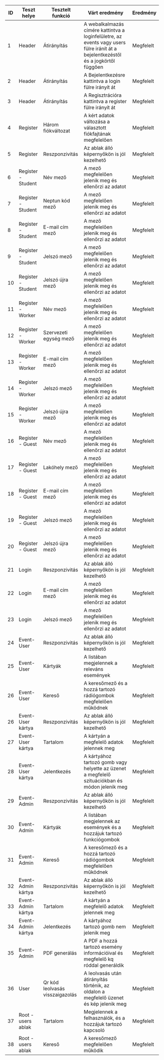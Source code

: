 ID |Teszt helye| Tesztelt funkció | Várt eredmény | Eredmény
------------ | ------------- | ------------- | ------------- | ------------- |
1 | Header | Átirányítás | A webalkalmazás címére kattintva a loginfelületre, az events vagy users fülre iránít át a bejelentkezéstől és a jogkörtől függően | Megfelelt 
2 | Header | Átirányítás | A Bejelentkezésre kattintva a login fülre irányít át | Megfelelt 
3| Header | Átirányítás | A Regisztrációra kattintva a register fülre irányít át | Megfelelt 
4 | Register | Három fiókváltozat| A kért adatok változása a választott fiókfajtának megfelelően| Megfelelt 
5 | Register| Reszponzivitás| Az ablak álló képernyőkön is jól kezelhető| Megfelelt 
6 | Register - Student | Név mező| A mező megfelelően jelenik meg és ellenőrzi az adatot| Megfelelt
7 | Register - Student | Neptun kód mező| A mező megfelelően jelenik meg és ellenőrzi az adatot| Megfelelt
8 | Register - Student | E-mail cím mező| A mező megfelelően jelenik meg és ellenőrzi az adatot| Megfelelt
9 | Register - Student | Jelszó mező| A mező megfelelően jelenik meg és ellenőrzi az adatot| Megfelelt
10 | Register - Student | Jelszó újra mező| A mező megfelelően jelenik meg és ellenőrzi az adatot| Megfelelt
11 | Register - Worker | Név mező| A mező megfelelően jelenik meg és ellenőrzi az adatot| Megfelelt
12 | Register - Worker| Szervezeti egység mező| A mező megfelelően jelenik meg és ellenőrzi az adatot| Megfelelt
13 | Register - Worker| E-mail cím mező| A mező megfelelően jelenik meg és ellenőrzi az adatot| Megfelelt
14 | Register - Worker| Jelszó mező| A mező megfelelően jelenik meg és ellenőrzi az adatot| Megfelelt
15 | Register - Worker| Jelszó újra mező| A mező megfelelően jelenik meg és ellenőrzi az adatot| Megfelelt
16 | Register - Guest| Név mező| A mező megfelelően jelenik meg és ellenőrzi az adatot| Megfelelt
17 | Register - Guest | Lakóhely mező| A mező megfelelően jelenik meg és ellenőrzi az adatot| Megfelelt
18 | Register - Guest | E-mail cím mező| A mező megfelelően jelenik meg és ellenőrzi az adatot| Megfelelt
19 | Register - Guest | Jelszó mező| A mező megfelelően jelenik meg és ellenőrzi az adatot| Megfelelt
20 | Register - Guest | Jelszó újra mező| A mező megfelelően jelenik meg és ellenőrzi az adatot| Megfelelt
21 | Login | Reszponzivitás| Az ablak álló képernyőkön is jól kezelhető| Megfelelt 
22 | Login | E-mail cím mező| A mező megfelelően jelenik meg és ellenőrzi az adatot| Megfelelt
23 | Login | Jelszó mező| A mező megfelelően jelenik meg és ellenőrzi az adatot| Megfelelt
24 | Event- User| Reszponzivitás| Az ablak álló képernyőkön is jól kezelhető| Megfelelt 
25 | Event- User| Kártyák | A listában megjelennek a releváns események | Megfelelt 
26 | Event- User | Kereső | A keresőmező és a hozzá tartozó rádiógombok megfelelően működnek | Megfelelt 
26 | Event- User kártya | Reszponzivitás | Az ablak álló képernyőkön is jól kezelhető | Megfelelt 
27 | Event- User kártya | Tartalom | A kártyán a megfelelő adatok jelennek meg | Megfelelt 
28 | Event- User kártya | Jelentkezés | A kártyához tartozó gomb vagy helyette az üzenet a megfelelő szituációkban és módon jelenik meg | Megfelelt 
29 | Event- Admin | Reszponzivitás| Az ablak álló képernyőkön is jól kezelhető| Megfelelt 
30 | Event- Admin | Kártyák | A listában megjelennek az események és a hozzájuk tartozó funkciógombok | Megfelelt 
31 | Event- Admin | Kereső | A keresőmező és a hozzá tartozó rádiógombok megfelelően működnek | Megfelelt 
32 | Event- Admin kártya | Reszponzivitás | Az ablak álló képernyőkön is jól kezelhető | Megfelelt 
33 | Event- Admin kártya | Tartalom | A kártyán a megfelelő adatok jelennek meg | Megfelelt 
34 | Event- Admin kártya | Jelentkezés | A kártyához tartozó gomb nem jelenik meg | Megfelelt 
35 | Event- Admin| PDF generálás | A PDF a hozzá tartozó esemény információival és megfelelő kq róddal generáldik | Megfelelt 
36 | User | Qr kód leolvasás visszaigazolás | A leolvasás után átirányítás történik, az oldalon a megfelelő üzenet és kép jelenik meg | Megfelelt 
37 | Root - users ablak | Tartalom | Megjelennek a felhasználók, és a hozzájuk tartozó kapcsoló | Megfelelt 
38 | Root - users ablak | Kereső | A keresőmező megfelelően működik | Megfelelt 